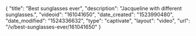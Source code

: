 {
    "title": "Best sunglasses ever",
    "description": "Jacqueline with different sunglasses.",
    "videoid": "161041650",
    "date_created": "1523990480",
    "date_modified": "1524336632",
    "type": "captivate",
    "layout": "video",
    "url": "\/v\/best-sunglasses-ever\/161041650"
}